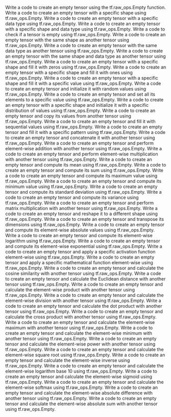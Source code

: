 Write a code to create an empty tensor using the tf.raw_ops.Empty function.
Write a code to create an empty tensor with a specific shape using tf.raw_ops.Empty.
Write a code to create an empty tensor with a specific data type using tf.raw_ops.Empty.
Write a code to create an empty tensor with a specific shape and data type using tf.raw_ops.Empty.
Write a code to check if a tensor is empty using tf.raw_ops.Empty.
Write a code to create an empty tensor with the same shape as another tensor using tf.raw_ops.Empty.
Write a code to create an empty tensor with the same data type as another tensor using tf.raw_ops.Empty.
Write a code to create an empty tensor with the same shape and data type as another tensor using tf.raw_ops.Empty.
Write a code to create an empty tensor with a specific shape and fill it with zeros using tf.raw_ops.Empty.
Write a code to create an empty tensor with a specific shape and fill it with ones using tf.raw_ops.Empty.
Write a code to create an empty tensor with a specific shape and fill it with a specific value using tf.raw_ops.Empty.
Write a code to create an empty tensor and initialize it with random values using tf.raw_ops.Empty.
Write a code to create an empty tensor and set all its elements to a specific value using tf.raw_ops.Empty.
Write a code to create an empty tensor with a specific shape and initialize it with a specific distribution of values using tf.raw_ops.Empty.
Write a code to create an empty tensor and copy its values from another tensor using tf.raw_ops.Empty.
Write a code to create an empty tensor and fill it with sequential values using tf.raw_ops.Empty.
Write a code to create an empty tensor and fill it with a specific pattern using tf.raw_ops.Empty.
Write a code to create an empty tensor and concatenate it with another tensor using tf.raw_ops.Empty.
Write a code to create an empty tensor and perform element-wise addition with another tensor using tf.raw_ops.Empty.
Write a code to create an empty tensor and perform element-wise multiplication with another tensor using tf.raw_ops.Empty.
Write a code to create an empty tensor and compute its mean using tf.raw_ops.Empty.
Write a code to create an empty tensor and compute its sum using tf.raw_ops.Empty.
Write a code to create an empty tensor and compute its maximum value using tf.raw_ops.Empty.
Write a code to create an empty tensor and compute its minimum value using tf.raw_ops.Empty.
Write a code to create an empty tensor and compute its standard deviation using tf.raw_ops.Empty.
Write a code to create an empty tensor and compute its variance using tf.raw_ops.Empty.
Write a code to create an empty tensor and perform matrix multiplication with another tensor using tf.raw_ops.Empty.
Write a code to create an empty tensor and reshape it to a different shape using tf.raw_ops.Empty.
Write a code to create an empty tensor and transpose its dimensions using tf.raw_ops.Empty.
Write a code to create an empty tensor and compute its element-wise absolute values using tf.raw_ops.Empty.
Write a code to create an empty tensor and compute its element-wise logarithm using tf.raw_ops.Empty.
Write a code to create an empty tensor and compute its element-wise exponential using tf.raw_ops.Empty.
Write a code to create an empty tensor and apply a specific activation function element-wise using tf.raw_ops.Empty.
Write a code to create an empty tensor and apply a specific mathematical function element-wise using tf.raw_ops.Empty.
Write a code to create an empty tensor and calculate the cosine similarity with another tensor using tf.raw_ops.Empty.
Write a code to create an empty tensor and calculate the Euclidean distance with another tensor using tf.raw_ops.Empty.
Write a code to create an empty tensor and calculate the element-wise product with another tensor using tf.raw_ops.Empty.
Write a code to create an empty tensor and calculate the element-wise division with another tensor using tf.raw_ops.Empty.
Write a code to create an empty tensor and calculate the dot product with another tensor using tf.raw_ops.Empty.
Write a code to create an empty tensor and calculate the cross product with another tensor using tf.raw_ops.Empty.
Write a code to create an empty tensor and calculate the element-wise maximum with another tensor using tf.raw_ops.Empty.
Write a code to create an empty tensor and calculate the element-wise minimum with another tensor using tf.raw_ops.Empty.
Write a code to create an empty tensor and calculate the element-wise power with another tensor using tf.raw_ops.Empty.
Write a code to create an empty tensor and calculate the element-wise square root using tf.raw_ops.Empty.
Write a code to create an empty tensor and calculate the element-wise inverse using tf.raw_ops.Empty.
Write a code to create an empty tensor and calculate the element-wise logarithm base 10 using tf.raw_ops.Empty.
Write a code to create an empty tensor and calculate the element-wise sigmoid using tf.raw_ops.Empty.
Write a code to create an empty tensor and calculate the element-wise softmax using tf.raw_ops.Empty.
Write a code to create an empty tensor and calculate the element-wise absolute difference with another tensor using tf.raw_ops.Empty.
Write a code to create an empty tensor and calculate the element-wise absolute sum with another tensor using tf.raw_ops.Empty.